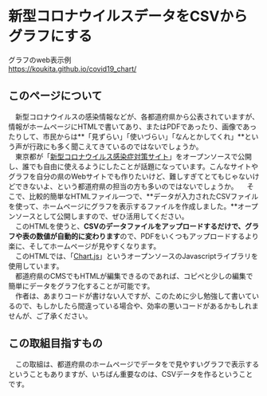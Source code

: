 # 新型コロナウイルスデータをCSVからグラフにする
グラフのweb表示例  
https://koukita.github.io/covid19_chart/
## このページについて
　新型コロナウイルスの感染情報などが、各都道府県から公表されていますが、情報がホームページにHTMLで書いてあり、またはPDFであったり、画像であったりして、市民からは**「見ずらい」「使いづらい」「なんとかしてくれ」**という声が行政にも多く聞こえてきているのではないでしょうか。  
　東京都が「[新型コロナウイルス感染症対策サイト](https://stopcovid19.metro.tokyo.lg.jp/)」をオープンソースで公開し、誰でも自由に使えるようにしたことが話題になっています。こんなサイトやグラフを自分の県のWebサイトでも作りたいけど、難しすぎてとてもじゃないけどできないよ、という都道府県の担当の方も多いのではないでしょうか。
　そこで、比較的簡単なHTMLファイル一つで、**データが入力されたCSVファイルを使って、ホームページにグラフを表示するファイルを作成しました。**オープンソースとして公開しますので、ぜひ活用してください。  
　このHTMLを使うと、**CSVのデータファイルをアップロードするだけで、グラフや表の数値が自動的に変わります**ので、PDFをいくつもアップロードするより楽に、そしてホームページが見やすくなります。  
　このHTMLでは、「[Chart.js](https://www.chartjs.org/)」というオープンソースのJavascriptライブラリを使用しています。  
　都道府県のCMSでもHTMLが編集できるのであれば、コピぺと少しの編集で簡単にデータをグラフ化することが可能です。  
　作者は、あまりコードが書けない人ですが、このために少し勉強して書いているので、もしかしたら間違っている場合や、効率の悪いコードがあるかもしれませんが、ご了承ください。  
  
## この取組目指すもの
　この取組は、都道府県のホームページでデータをで見やすいグラフで表示するということもありますが、いちばん重要なのは、CSVデータを作るということです。

